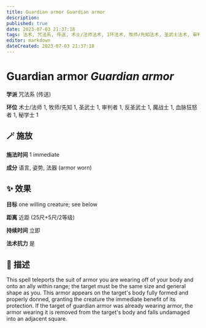 ```yaml
---
title: Guardian armor Guardian armor
description: 
published: true
date: 2023-07-03 21:37:18
tags: 法术, 咒法系, 传送, 术士/法师法术, 1环法术, 牧师/先知法术, 圣武士法术, 审判者法术, 反圣武士法术, 魔战士法术, 血脉狂怒者法术, 秘学士法术
editor: markdown
dateCreated: 2023-07-03 21:37:18
---
```


# **Guardian armor** *Guardian armor*

**学派** 咒法系 (传送) 

**环位** 术士/法师 1, 牧师/先知 1, 圣武士 1, 审判者 1, 反圣武士 1, 魔战士 1, 血脉狂怒者 1, 秘学士 1

## 🪄 施放

**施法时间** 1 immediate

**成分** 语言, 姿势, 法器 (armor worn)

## ✨ 效果 

**目标** one willing creature; see below 

**距离** 近距 (25尺+5尺/2等级)  

**持续时间** 立即 

**法术抗力** 是

## 📖 描述

This spell teleports the suit of armor you are wearing off of your body and onto an ally within range; the target must be the same size and general shape as you. This armor appears on the target's body fully formed and properly donned, granting the creature the immediate benefit of its protection. If the target of guardian armor was already wearing armor, the armor wearing it is removed from the target's body and falls undamaged into an adjacent square.
    